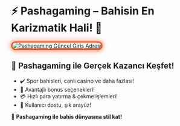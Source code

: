 <h1>⚡ Pashagaming – Bahisin En Karizmatik Hali! 🤑</h1>

<a href="https://cutt.ly/PashaLink" title="Pashagaming Güncel Giriş Adresi">
  <img src="https://i.ibb.co/BtMhhf6/g-venligiris.jpg" alt="Pashagaming Güncel Giriş Adresi" style="max-width: 100%; border: 3px solid #ff4500; border-radius: 15px; box-shadow: 0px 0px 15px rgba(255, 69, 0, 0.8);">
</a>

<h2>🚀 Pashagaming ile Gerçek Kazancı Keşfet!</h2>
<ul>
  <li>✔️ Spor bahisleri, canlı casino ve daha fazlası!</li>
  <li>🎁 Avantajlı bonus seçenekleri!</li>
  <li>💳 Hızlı para yatırma & çekme işlemleri!</li>
  <li>📱 Kullanıcı dostu, şık arayüz!</li>
</ul>

<p>🎉 <strong>Pashagaming ile bahis dünyasına stil kat!</strong></p>

<meta name="description" content="Pashagaming giriş adresiyle online bahis keyfi, yüksek oranlar ve kesintisiz kazanç burada!">
